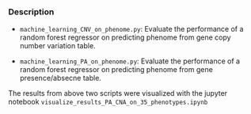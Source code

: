 ### Description
* `machine_learning_CNV_on_phenome.py`: Evaluate the performance of a random forest regressor on predicting phenome from gene copy number variation table.

  
* `machine_learning_PA_on_phenome.py`: Evaluate the performance of a random forest regressor on predicting phenome from gene presence/absecne table.
  
The results from above two scripts were visualized with the jupyter notebook `visualize_results_PA_CNA_on_35_phenotypes.ipynb`
